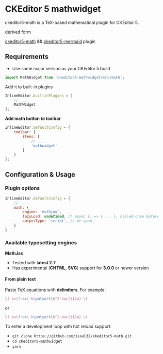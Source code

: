 # CKEditor 5 mathwidget

ckeditor5-math is a TeX-based mathematical plugin for CKEditor 5.

derived form 

[ckeditor5-math](https://github.com/isaul32/ckeditor5-math.git) && [ckeditor5-mermaid](https://github.com/ckeditor/ckeditor5-mermaid.git) plugin

## Requirements

-   Use same major version as your CKEditor 5 build


```js
import MathWidget from 'ckeditor5-mathwidget/src/math';
```

Add it to built-in plugins

```js
InlineEditor.builtinPlugins = [
	// ...
	MathWidget
];
```

**Add math button to toolbar**

```js
InlineEditor.defaultConfig = {
	toolbar: {
		items: [
			// ...
			'mathwidget'
		]
	}
};
```

## Configuration & Usage

### Plugin options

```js
InlineEditor.defaultConfig = {
	// ...
	math: {
		engine: 'mathjax',
		lazyLoad: undefined, // async () => { ... }, called once before rendering first equation if engine doesn't exist. After resolving promise, plugin renders equations.
		outputType: 'script', // or span
	}
}
```

### Available typesetting engines

**MathJax**
-   Tested with **latest 2.7**
-   Has experimental (**CHTML**, **SVG**) support for **3.0.0** or newer version

#### From plain text

Paste TeX equations with **delimiters**. For example:

```latex
\[ x=\frac{-b\pm\sqrt{b^2-4ac}}{2a} \]
```

or

```latex
\( x=\frac{-b\pm\sqrt{b^2-4ac}}{2a} \)
```

To enter a development loop with hot reload support:

-   `git clone https://github.com/isaul32/ckeditor5-math.git`
-   `cd ckeditor5-mathwidget`
-   `yarn`
